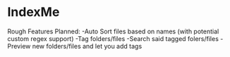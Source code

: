 # IndexMe

Rough Features Planned:
-Auto Sort files based on names (with potential custom regex support)
-Tag folders/files
-Search said tagged folers/files
-Preview new folders/files and let you add tags
